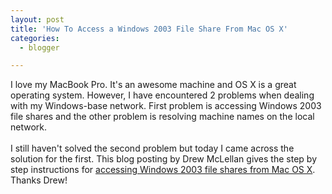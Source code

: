 ```yaml
---
layout: post
title: 'How To Access a Windows 2003 File Share From Mac OS X'
categories:
  - blogger

---
```


I love my MacBook Pro.  It's an awesome machine and OS X is a great operating system.  However, I have encountered 2 problems when dealing with my Windows-base network.  First problem is accessing Windows 2003 file shares and the other problem is resolving machine names on the local network.  <br /><br />I still haven't solved the second problem but today I came across the solution for the first.  This blog posting by Drew McLellan gives the step by step instructions for <a href="http://allinthehead.com/retro/218/accessing-a-windows-2003-share-from-os-x">accessing Windows 2003 file shares from Mac OS X</a>.  Thanks Drew!
